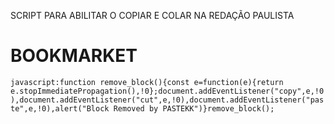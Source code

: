 SCRIPT PARA ABILITAR O COPIAR E COLAR NA REDAÇÃO PAULISTA

# BOOKMARKET
```javascript:function remove_block(){const e=function(e){return e.stopImmediatePropagation(),!0};document.addEventListener("copy",e,!0),document.addEventListener("cut",e,!0),document.addEventListener("paste",e,!0),alert("Block Removed by PASTEKK")}remove_block();```
